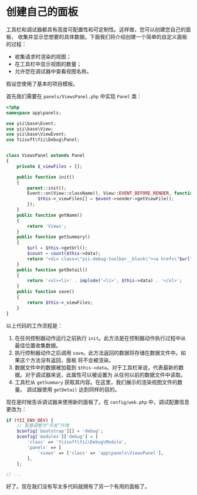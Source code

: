 创建自己的面板
========================

工具栏和调试器都具有高度可配置性和可定制性。这样做，您可以创建您自己的面板，
收集并显示您想要的具体数据。下面我们将介绍创建一个简单的自定义面板的过程：

- 收集请求时渲染的视图；
- 在工具栏中显示视图的数量；
- 允许您在调试器中查看视图名称。

假设您使用了基本的项目模板。

首先我们需要在 `panels/ViewsPanel.php` 中实现 `Panel` 类：

```php
<?php
namespace app\panels;

use yii\base\Event;
use yii\base\View;
use yii\base\ViewEvent;
use Yiisoft\Yii\Debug\Panel;


class ViewsPanel extends Panel
{
    private $_viewFiles = [];

    public function init()
    {
        parent::init();
        Event::on(View::className(), View::EVENT_BEFORE_RENDER, function (ViewEvent $event) {
            $this->_viewFiles[] = $event->sender->getViewFile();
        });
    }
    public function getName()
    {
        return 'Views';
    }
    public function getSummary()
    {
        $url = $this->getUrl();
        $count = count($this->data);
        return "<div class=\"yii-debug-toolbar__block\"><a href=\"$url\">Views <span class=\"yii-debug-toolbar__label yii-debug-toolbar__label_info\">$count</span></a></div>";
    }
    public function getDetail()
    {
        return '<ol><li>' . implode('<li>', $this->data) . '</ol>';
    }
    public function save()
    {
        return $this->_viewFiles;
    }
}
```

以上代码的工作流程是：

1. 在任何控制器动作运行之前执行 `init`。此方法是在控制器动作执行过程中从最佳位置收集数据。
2. 执行控制器动作之后调用 `save`。此方法返回的数据将存储在数据文件中。如果这个方法没有返回，面板
   将不会被渲染。
3. 数据文件中的数据被加载到 `$this->data`。对于工具栏来说，代表最新的数据。对于调试器来说，此属性可以被设置为
   从任何以前的数据文件中读取。
4. 工具栏从 `getSummary` 获取其内容。在这里，我们展示的渲染视图文件的数量。
   调试器使用 `getDetail` 达到同样的目的。

现在是时候告诉调试器来使用新的面板了。在 `config/web.php` 中，调试配置信息更改为：

```php
if (YII_ENV_DEV) {
    // 配置调整为“开发”环境
    $config['bootstrap'][] = 'debug';
    $config['modules']['debug'] = [
        'class' => 'Yiisoft\Yii\Debug\Module',
        'panels' => [
            'views' => ['class' => 'app\panels\ViewsPanel'],
        ],
    ];

// ...
```

好了。现在我们没有写太多代码就拥有了另一个有用的面板了。
